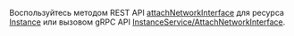 Воспользуйтесь методом REST API [attachNetworkInterface](../../compute/api-ref/Instance/attachNetworkInterface.md) для ресурса [Instance](../../compute/api-ref/Instance/index.md) или вызовом gRPC API [InstanceService/AttachNetworkInterface](../../compute/api-ref/grpc/instance_service.md#AttachNetworkInterface).